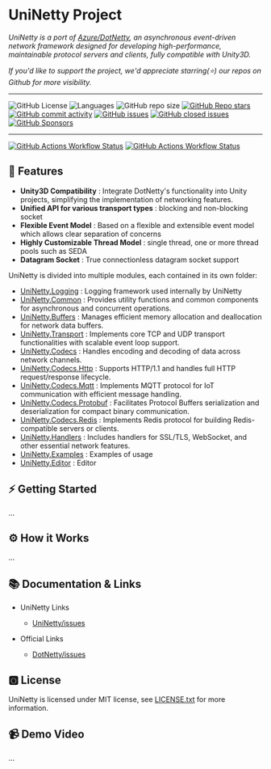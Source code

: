 # UniNetty Project

*UniNetty is a port of [Azure/DotNetty](https://github.com/Azure/DotNetty), an asynchronous event-driven network framework designed for developing high-performance, maintainable protocol servers and clients, fully compatible with Unity3D.*  

*If you'd like to support the project, we'd appreciate starring(⭐) our repos on Github for more visibility.*

---

![GitHub License](https://img.shields.io/github/license/ikpil/UniNetty?style=for-the-badge)
![Languages](https://img.shields.io/github/languages/top/ikpil/UniNetty?style=for-the-badge)
![GitHub repo size](https://img.shields.io/github/repo-size/ikpil/UniNetty?style=for-the-badge)
[![GitHub Repo stars](https://img.shields.io/github/stars/ikpil/UniNetty?style=for-the-badge&logo=github)](https://github.com/ikpil/UniNetty)
[![GitHub commit activity](https://img.shields.io/github/commit-activity/m/ikpil/UniNetty?style=for-the-badge&logo=github)](https://github.com/ikpil/UniNetty/commits)
[![GitHub issues](https://img.shields.io/github/issues-raw/ikpil/UniNetty?style=for-the-badge&logo=github&color=44cc11)](https://github.com/ikpil/UniNetty/issues)
[![GitHub closed issues](https://img.shields.io/github/issues-closed-raw/ikpil/UniNetty?style=for-the-badge&logo=github&color=a371f7)](https://github.com/ikpil/UniNetty/issues)
[![GitHub Sponsors](https://img.shields.io/github/sponsors/ikpil?style=for-the-badge&logo=GitHub-Sponsors&link=https%3A%2F%2Fgithub.com%2Fsponsors%2Fikpil)](https://github.com/sponsors/ikpil)

---
[![GitHub Actions Workflow Status](https://img.shields.io/github/actions/workflow/status/ikpil/UniNettyBoost/dotnet.yml?style=for-the-badge&logo=github)](https://github.com/ikpil/UniNettyBoost/actions/workflows/dotnet.yml)
[![GitHub Actions Workflow Status](https://img.shields.io/github/actions/workflow/status/ikpil/UniNettyBoost/codeql.yml?style=for-the-badge&logo=github&label=CODEQL)](https://github.com/ikpil/UniNettyBoost/actions/workflows/codeql.yml)


## 🚀 Features

- **Unity3D Compatibility** : Integrate DotNetty's functionality into Unity projects, simplifying the implementation of networking features.
- **Unified API for various transport types** : blocking and non-blocking socket
- **Flexible Event Model** : Based on a flexible and extensible event model which allows clear separation of concerns
- **Highly Customizable Thread Model** : single thread, one or more thread pools such as SEDA
- **Datagram Socket** : True connectionless datagram socket support

UniNetty is divided into multiple modules, each contained in its own folder:

- [UniNetty.Logging](https://github.com/ikpil/UniNetty/tree/main/Runtime/UniNetty.Logging) : Logging framework used internally by UniNetty
- [UniNetty.Common](https://github.com/ikpil/UniNetty/tree/main/Runtime/UniNetty.Common) : Provides utility functions and common components for asynchronous and concurrent operations.
- [UniNetty.Buffers](https://github.com/ikpil/UniNetty/tree/main/Runtime/UniNetty.Buffers) : Manages efficient memory allocation and deallocation for network data buffers.
- [UniNetty.Transport](https://github.com/ikpil/UniNetty/tree/main/Runtime/UniNetty.Transport) : Implements core TCP and UDP transport functionalities with scalable event loop support.
- [UniNetty.Codecs](https://github.com/ikpil/UniNetty/tree/main/Runtime/UniNetty.Codecs) : Handles encoding and decoding of data across network channels.
- [UniNetty.Codecs.Http](https://github.com/ikpil/UniNetty/tree/main/Runtime/UniNetty.Codecs.Http) : Supports HTTP/1.1 and handles full HTTP request/response lifecycle.
- [UniNetty.Codecs.Mqtt](https://github.com/ikpil/UniNetty/tree/main/Runtime/UniNetty.Codecs.Mqtt) : Implements MQTT protocol for IoT communication with efficient message handling.
- [UniNetty.Codecs.Protobuf](https://github.com/ikpil/UniNetty/tree/main/Runtime/UniNetty.Codecs.Protobuf) : Facilitates Protocol Buffers serialization and deserialization for compact binary communication.
- [UniNetty.Codecs.Redis](https://github.com/ikpil/UniNetty/tree/main/Runtime/UniNetty.Codecs.Redis) : Implements Redis protocol for building Redis-compatible servers or clients.
- [UniNetty.Handlers](https://github.com/ikpil/UniNetty/tree/main/Runtime/UniNetty.Handlers) : Includes handlers for SSL/TLS, WebSocket, and other essential network features.
- [UniNetty.Examples](https://github.com/ikpil/UniNetty/tree/main/Examples) : Examples of usage
- [UniNetty.Editor](https://github.com/ikpil/UniNetty/tree/main/Editor) : Editor

## ⚡ Getting Started

... 

## ⚙ How it Works

...

## 📚 Documentation & Links

- UniNetty Links
  - [UniNetty/issues](https://github.com/ikpil/UniNetty/issues)
 
- Official Links
  - [DotNetty/issues](https://github.com/Azure/DotNetty/issues)

## 🅾 License

UniNetty is licensed under MIT license, see [LICENSE.txt](https://github.com/ikpil/UniNetty/tree/main/LICENSE) for more information.

## 📹 Demo Video

...

